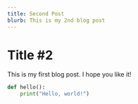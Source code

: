 ```yaml
---
title: Second Post
blurb: This is my 2nd blog post
---
```


# Title #2

This is my first blog post. I hope you like it!

```python
def hello():
    print("Hello, world!")
```
